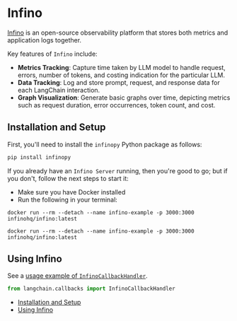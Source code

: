 # Infino

[Infino](https://github.com/infinohq/infino) is an open-source observability platform that stores both metrics and application logs together.

Key features of `Infino` include:

- **Metrics Tracking**: Capture time taken by LLM model to handle request, errors, number of tokens, and costing indication for the particular LLM.
- **Data Tracking**: Log and store prompt, request, and response data for each LangChain interaction.
- **Graph Visualization**: Generate basic graphs over time, depicting metrics such as request duration, error occurrences, token count, and cost.

## Installation and Setup[​](#installation-and-setup "Direct link to Installation and Setup")

First, you'll need to install the `infinopy` Python package as follows:

```bash
pip install infinopy  

```

If you already have an `Infino Server` running, then you're good to go; but if
you don't, follow the next steps to start it:

- Make sure you have Docker installed
- Run the following in your terminal:

```text
docker run --rm --detach --name infino-example -p 3000:3000 infinohq/infino:latest  

```

```text
docker run --rm --detach --name infino-example -p 3000:3000 infinohq/infino:latest  

```

## Using Infino[​](#using-infino "Direct link to Using Infino")

See a [usage example of `InfinoCallbackHandler`](/docs/integrations/callbacks/infino.html).

```python
from langchain.callbacks import InfinoCallbackHandler  

```

- [Installation and Setup](#installation-and-setup)
- [Using Infino](#using-infino)
